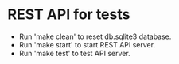 # REST API for tests

- Run 'make clean' to reset db.sqlite3 database.
- Run 'make start' to start REST API server.
- Run 'make test' to test API server.
